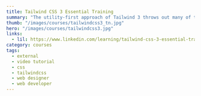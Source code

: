 ```yaml
---
title: Tailwind CSS 3 Essential Training
summary: "The utility-first approach of Tailwind 3 throws out many of the traditional approaches to building projects on the web, allowing you to create a complete and unique website without writing a single line of CSS."
thumb: "/images/courses/tailwindcss3_tn.jpg"
hero: "/images/courses/tailwindcss3.jpg"
links:
  - lil: https://www.linkedin.com/learning/tailwind-css-3-essential-training
category: courses
tags:
  - external
  - video tutorial
  - css
  - tailwindcss
  - web designer
  - web developer
---
```

